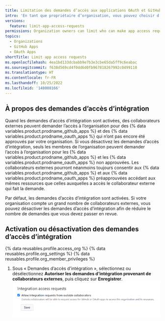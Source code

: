 ```yaml
---
title: Limitation des demandes d’accès aux applications OAuth et GitHub
intro: 'En tant que propriétaire d’organisation, vous pouvez choisir d’autoriser des collaborateurs externes à demander à l’organisation un accès pour des {% data variables.product.prodname_oauth_apps %} et des {% data variables.product.prodname_github_apps %}.'
versions:
  feature: limit-app-access-requests
permissions: Organization owners can limit who can make app access requests to the organization.
topics:
  - Organizations
  - GitHub Apps
  - OAuth Apps
shortTitle: Limit app access requests
ms.openlocfilehash: 4ea1bd133dcbabb9e7b3e3cbe65da5ff9c6eabac
ms.sourcegitcommit: f638d569cd4f0dd6d0fb967818267992c0499110
ms.translationtype: HT
ms.contentlocale: fr-FR
ms.lasthandoff: 10/25/2022
ms.locfileid: '148008166'
---
```

## À propos des demandes d’accès d’intégration

Quand les demandes d’accès d’intégration sont activées, des collaborateurs externes peuvent demander l’accès à l’organisation pour des {% data variables.product.prodname_github_apps %} et des {% data variables.product.prodname_oauth_apps %} qui n’ont pas encore été approuvés par votre organisation. Si vous désactivez les demandes d’accès d’intégration, seuls les membres de l’organisation peuvent demander l’accès à l’organisation pour les {% data variables.product.prodname_github_apps %} et les {% data variables.product.prodname_oauth_apps %} non approuvées. Les collaborateurs externes pourront néanmoins toujours consentir aux {% data variables.product.prodname_github_apps %} et aux {% data variables.product.prodname_oauth_apps %} préapprouvées accédant aux mêmes ressources que celles auxquelles a accès le collaborateur externe qui fait la demande.

Par défaut, les demandes d’accès d’intégration sont activées. Si votre organisation compte un grand nombre de collaborateurs externes, vous pouvez désactiver les demandes d’accès d’intégration afin de réduire le nombre de demandes que vous devez passer en revue. 

## Activation ou désactivation des demandes d’accès d’intégration

{% data reusables.profile.access_org %} {% data reusables.profile.org_settings %} {% data reusables.profile.org_member_privileges %}
1. Sous « Demandes d’accès d’intégration », sélectionnez ou désélectionnez **Autoriser les demandes d’intégration provenant de collaborateurs externes**, puis cliquez sur **Enregistrer**.
    ![Capture d’écran du paramètre des demandes d’accès d’intégration](/assets/images/help/organizations/integration-access-requests.png)
